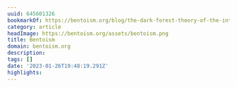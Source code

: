 ```yaml
---
uuid: 645601326
bookmarkOf: https://bentoism.org/blog/the-dark-forest-theory-of-the-internet
category: article
headImage: https://bentoism.org/assets/bentoism.png
title: Bentoism
domain: bentoism.org
description: 
tags: []
date: '2023-01-26T19:48:19.291Z'
highlights: 
---
```




